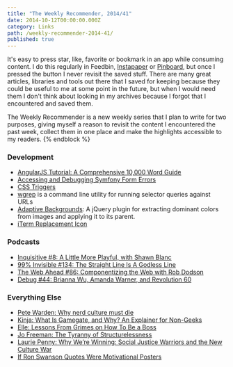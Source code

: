 ```yaml
---
title: "The Weekly Recommender, 2014/41"
date: 2014-10-12T00:00:00.000Z
category: Links
path: /weekly-recommender-2014-41/
published: true
---
```


It's easy to press star, like, favorite or bookmark in an app while consuming content. I do this regularly in Feedbin, [Instapaper](https://www.instapaper.com/p/florianec) or [Pinboard](https://pinboard.in/u:florian.eckerstorfer), but once I pressed the button I never revisit the saved stuff. There are many great articles, libraries and tools out there that I saved for keeping because they could be useful to me at some point in the future, but when I would need them I don't think about looking in my archives because I forgot that I encountered and saved them.

The Weekly Recommender is a new weekly series that I plan to write for two purposes, giving myself a reason to revisit the content I encountered the past week, collect them in one place and make the highlights accessible to my readers.
{% endblock %}

### Development

- [AngularJS Tutorial: A Comprehensive 10,000 Word Guide](http://www.airpair.com/angularjs)
- [Accessing and Debugging Symfony Form Errors](http://knpuniversity.com/blog/symfony-debugging-form-errors)
- [CSS Triggers](http://csstriggers.com)
- [wgrep](https://github.com/ddmnet/wgrep) is a command line utility for running selector queries against URLs
- [Adaptive Backgrounds](http://briangonzalez.github.io/jquery.adaptive-backgrounds.js/): A jQuery plugin for extracting dominant colors from images and applying it to its parent.
- [iTerm Replacement Icon](https://dribbble.com/shots/1702947-iTerm-Replacement-Icon)

### Podcasts

- [Inquisitive #8: A Little More Playful, with Shawn Blanc](http://relay.fm/inquisitive/8)
- [99% Invisible #134: The Straight Line Is A Godless Line](http://99percentinvisible.org/episode/the-straight-line-is-a-godless-line/)
- [The Web Ahead #86: Componentizing the Web with Rob Dodson](http://5by5.tv/webahead/86)
- [Debug #44: Brianna Wu, Amanda Warner, and Revolution 60](http://www.imore.com/debug-44-brianna-wu-amanda-warner-and-revolution-60)

### Everything Else

- [Pete Warden: Why nerd culture must die](http://petewarden.com/2014/10/05/why-nerd-culture-must-die/)
- [Kinja: What Is Gamegate, and Why? An Explainer for Non-Geeks](http://gawker.com/what-is-gamergate-and-why-an-explainer-for-non-geeks-1642909080)
- [Elle: Lessons From Grimes on How To Be a Boss](http://www.elle.com/news/culture/lessons-from-grimes-on-how-to-be-a-boss)
- [Jo Freeman: The Tyranny of Structurelessness](http://www.jofreeman.com/joreen/tyranny.htm)
- [Laurie Penny: Why We’re Winning: Social Justice Warriors and the New Culture War](http://laurie-penny.com/why-were-winning-social-justice-warriors-and-the-new-culture-war/)
- [If Ron Swanson Quotes Were Motivational Posters](http://www.buzzfeed.com/juliapugachevsky/if-ron-swanson-quotes-were-motivational-posters#4hjk6yw)

